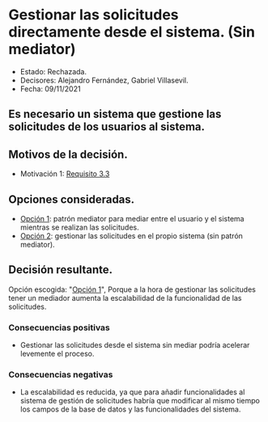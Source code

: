 # Gestionar las solicitudes directamente desde el sistema. (Sin mediator)

* Estado: Rechazada.
* Decisores: Alejandro Fernández, Gabriel Villasevil.
* Fecha: 09/11/2021

## Es necesario un sistema que gestione las solicitudes de los usuarios al sistema.

## Motivos de la decisión.

* Motivación 1: [Requisito 3.3](https://github.com/santo2927/DAS-2021-22-/blob/master/Requisitos/R3.3%20Gestionar%20Solicitudes.txt)

## Opciones consideradas.

* [Opción 1](https://github.com/santo2927/DAS-2021-22-/edit/master/Decisión%20de%20diseño%202.1.md): patrón mediator para mediar entre el usuario y el sistema mientras se realizan las solicitudes.
* [Opción 2](https://github.com/santo2927/DAS-2021-22-/edit/master/Decisión%20de%20diseño%202.2.md): gestionar las solicitudes en el propio sistema (sin patrón mediator).

## Decisión resultante.

Opción escogida: "[Opción 1](https://github.com/santo2927/DAS-2021-22-/edit/master/Decisión%20de%20diseño%202.1.md)", Porque a la hora de gestionar las solicitudes tener un mediador aumenta la escalabilidad de la funcionalidad de las solicitudes.

### Consecuencias positivas

* Gestionar las solicitudes desde el sistema sin mediar podría acelerar levemente el proceso.

### Consecuencias negativas

* La escalabilidad es reducida, ya que para añadir funcionalidades al sistema de gestión de solicitudes habría que modificar al mismo tiempo los campos de la base de datos y las funcionalidades del sistema.
